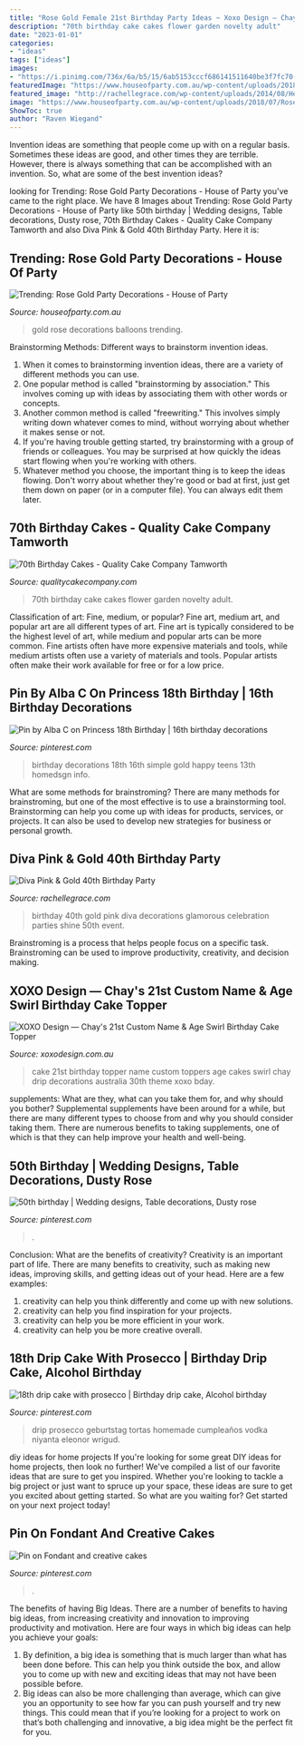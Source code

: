 ```yaml
---
title: "Rose Gold Female 21st Birthday Party Ideas ~ Xoxo Design — Chay&#039;s 21st Custom Name &amp; Age Swirl Birthday Cake Topper"
description: "70th birthday cake cakes flower garden novelty adult"
date: "2023-01-01"
categories:
- "ideas"
tags: ["ideas"]
images:
- "https://i.pinimg.com/736x/6a/b5/15/6ab5153cccf686141511640be3f7fc70---birthday-cakes-st-birthday-parties.jpg"
featuredImage: "https://www.houseofparty.com.au/wp-content/uploads/2018/07/Rose-Gold-Balloons-5.png"
featured_image: "http://rachellegrace.com/wp-content/uploads/2014/08/Heather-2B40th-2.jpg"
image: "https://www.houseofparty.com.au/wp-content/uploads/2018/07/Rose-Gold-Balloons-5.png"
ShowToc: true
author: "Raven Wiegand"
---
```



Invention ideas are something that people come up with on a regular basis. Sometimes these ideas are good, and other times they are terrible. However, there is always something that can be accomplished with an invention. So, what are some of the best invention ideas?

	

		
looking for Trending: Rose Gold Party Decorations - House of Party you've came to the right place. We have 8 Images about Trending: Rose Gold Party Decorations - House of Party like 50th birthday | Wedding designs, Table decorations, Dusty rose, 70th Birthday Cakes - Quality Cake Company Tamworth and also Diva Pink &amp; Gold 40th Birthday Party. Here it is:
		
    
## Trending: Rose Gold Party Decorations - House Of Party

<img loading=lazy src="https://www.houseofparty.com.au/wp-content/uploads/2018/07/Rose-Gold-Balloons-5.png" onerror="this.onerror=null;this.src='https://tse3.mm.bing.net/th?id=OIP.Cguy76h7u9ZHoHrmDbFS3gHaHa&amp;pid=15.1';" alt="Trending: Rose Gold Party Decorations - House of Party">

_Source: houseofparty.com.au_

>gold rose decorations balloons trending. 

	

Brainstorming Methods: Different ways to brainstorm invention ideas.
1. When it comes to brainstorming invention ideas, there are a variety of different methods you can use.
2. One popular method is called "brainstorming by association." This involves coming up with ideas by associating them with other words or concepts.
3. Another common method is called "freewriting." This involves simply writing down whatever comes to mind, without worrying about whether it makes sense or not.
4. If you're having trouble getting started, try brainstorming with a group of friends or colleagues. You may be surprised at how quickly the ideas start flowing when you're working with others.
5. Whatever method you choose, the important thing is to keep the ideas flowing. Don't worry about whether they're good or bad at first, just get them down on paper (or in a computer file). You can always edit them later.

    
## 70th Birthday Cakes - Quality Cake Company Tamworth

<img loading=lazy src="https://w2d8a5y9.stackpathcdn.com/wp-content/uploads/2019/12/garden-70-flower-bed-805x1030.jpg" onerror="this.onerror=null;this.src='https://tse2.mm.bing.net/th?id=OIP.DST5eKocRzZGESrliL1JZQHaJe&amp;pid=15.1';" alt="70th Birthday Cakes - Quality Cake Company Tamworth">

_Source: qualitycakecompany.com_

>70th birthday cake cakes flower garden novelty adult. 

	

Classification of art: Fine, medium, or popular?
Fine art, medium art, and popular art are all different types of art. Fine art is typically considered to be the highest level of art, while medium and popular arts can be more common. Fine artists often have more expensive materials and tools, while medium artists often use a variety of materials and tools. Popular artists often make their work available for free or for a low price.

    
## Pin By Alba C On Princess 18th Birthday | 16th Birthday Decorations

<img loading=lazy src="https://i.pinimg.com/originals/10/9b/f9/109bf9bf7248bbc43f028eb7547214e0.jpg" onerror="this.onerror=null;this.src='https://tse3.mm.bing.net/th?id=OIP._N9Gc9PIOmfj4ZtARzgbyAHaJ4&amp;pid=15.1';" alt="Pin by Alba C on Princess 18th Birthday | 16th birthday decorations">

_Source: pinterest.com_

>birthday decorations 18th 16th simple gold happy teens 13th homedsgn info. 

	

What are some methods for brainstroming?
There are many methods for brainstroming, but one of the most effective is to use a brainstorming tool. Brainstorming can help you come up with ideas for products, services, or projects. It can also be used to develop new strategies for business or personal growth.

    
## Diva Pink &amp; Gold 40th Birthday Party

<img loading=lazy src="http://rachellegrace.com/wp-content/uploads/2014/08/Heather-2B40th-2.jpg" onerror="this.onerror=null;this.src='https://tse3.mm.bing.net/th?id=OIP.XQwwB-g2txJr20vm0iHnawHaE7&amp;pid=15.1';" alt="Diva Pink &amp; Gold 40th Birthday Party">

_Source: rachellegrace.com_

>birthday 40th gold pink diva decorations glamorous celebration parties shine 50th event. 

	

Brainstroming is a process that helps people focus on a specific task. Brainstroming can be used to improve productivity, creativity, and decision making.

    
## XOXO Design — Chay&#039;s 21st Custom Name &amp; Age Swirl Birthday Cake Topper

<img loading=lazy src="https://assets.bigcartel.com/product_images/195683479/Lottieandbella_custom_21st__birthday_cake_topper_xoxodesign.jpg?auto=format&amp;fit=max&amp;h..." onerror="this.onerror=null;this.src='https://tse2.mm.bing.net/th?id=OIP.F7338wu9rfm7oFWlasJodAHaJQ&amp;pid=15.1';" alt="XOXO Design — Chay&#039;s 21st Custom Name &amp; Age Swirl Birthday Cake Topper">

_Source: xoxodesign.com.au_

>cake 21st birthday topper name custom toppers age cakes swirl chay drip decorations australia 30th theme xoxo bday. 

	

supplements: What are they, what can you take them for, and why should you bother?
Supplemental supplements have been around for a while, but there are many different types to choose from and why you should consider taking them. There are numerous benefits to taking supplements, one of which is that they can help improve your health and well-being.

    
## 50th Birthday | Wedding Designs, Table Decorations, Dusty Rose

<img loading=lazy src="https://i.pinimg.com/originals/76/f5/de/76f5defd83d57ab62bf342e9ea8b21e1.jpg" onerror="this.onerror=null;this.src='https://tse1.mm.bing.net/th?id=OIP.n-2d8IpW2fMhwaOt1tyT2gHaJ4&amp;pid=15.1';" alt="50th birthday | Wedding designs, Table decorations, Dusty rose">

_Source: pinterest.com_

>. 

	

Conclusion: What are the benefits of creativity?
Creativity is an important part of life. There are many benefits to creativity, such as making new ideas, improving skills, and getting ideas out of your head. Here are a few examples: 
1. creativity can help you think differently and come up with new solutions.
2. creativity can help you find inspiration for your projects.
3. creativity can help you be more efficient in your work.
4. creativity can help you be more creative overall.

    
## 18th Drip Cake With Prosecco | Birthday Drip Cake, Alcohol Birthday

<img loading=lazy src="https://i.pinimg.com/736x/c7/53/ef/c753ef7ecc557d9d8dfd2f193c09c2fe.jpg" onerror="this.onerror=null;this.src='https://tse3.mm.bing.net/th?id=OIP.fVnrE_bRkFuJxJQXvGRmlgHaJ4&amp;pid=15.1';" alt="18th drip cake with prosecco | Birthday drip cake, Alcohol birthday">

_Source: pinterest.com_

>drip prosecco geburtstag tortas homemade cumpleaños vodka niyanta eleonor wrigud. 

	

diy ideas for home projects
If you're looking for some great DIY ideas for home projects, then look no further! We've compiled a list of our favorite ideas that are sure to get you inspired.
Whether you're looking to tackle a big project or just want to spruce up your space, these ideas are sure to get you excited about getting started. So what are you waiting for? Get started on your next project today!

    
## Pin On Fondant And Creative Cakes

<img loading=lazy src="https://i.pinimg.com/736x/6a/b5/15/6ab5153cccf686141511640be3f7fc70---birthday-cakes-st-birthday-parties.jpg" onerror="this.onerror=null;this.src='https://tse1.mm.bing.net/th?id=OIP.giVM7jBbwGHHPiTQRndSJQHaLz&amp;pid=15.1';" alt="Pin on Fondant and creative cakes">

_Source: pinterest.com_

>. 

	

The benefits of having Big Ideas.
There are a number of benefits to having big ideas, from increasing creativity and innovation to improving productivity and motivation. Here are four ways in which big ideas can help you achieve your goals: 
1. By definition, a big idea is something that is much larger than what has been done before. This can help you think outside the box, and allow you to come up with new and exciting ideas that may not have been possible before. 
2. Big ideas can also be more challenging than average, which can give you an opportunity to see how far you can push yourself and try new things. This could mean that if you’re looking for a project to work on that’s both challenging and innovative, a big idea might be the perfect fit for you. 

